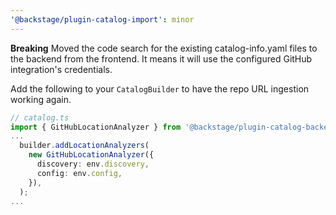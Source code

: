 ```yaml
---
'@backstage/plugin-catalog-import': minor
---
```


**Breaking**
Moved the code search for the existing catalog-info.yaml files to the backend from the frontend. It means it will use the configured GitHub integration's credentials.

Add the following to your `CatalogBuilder` to have the repo URL ingestion working again.

```ts
// catalog.ts
import { GitHubLocationAnalyzer } from '@backstage/plugin-catalog-backend-module-github';
...
  builder.addLocationAnalyzers(
    new GitHubLocationAnalyzer({
      discovery: env.discovery,
      config: env.config,
    }),
  );
...
```
